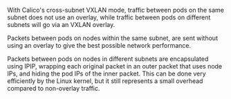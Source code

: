 With Calico's cross-subnet VXLAN mode, traffic between pods on the same subnet does not use an overlay, while traffic between pods on different subnets will go via an VXLAN overlay. 

Packets between pods on nodes within the same subnet, are sent without using an overlay to give the best possible network performance.

Packets between pods on nodes in different subnets are encapsulated using IPIP, wrapping each original packet in an outer packet that uses node IPs, and hiding the pod IPs of the inner packet. This can be done very efficiently by the Linux kernel, but it still represents a small overhead compared to non-overlay traffic.